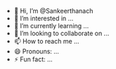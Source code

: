 - 👋 Hi, I’m @Sankeerthanach
- 👀 I’m interested in ...
- 🌱 I’m currently learning ...
- 💞️ I’m looking to collaborate on ...
- 📫 How to reach me ...
- 😄 Pronouns: ...
- ⚡ Fun fact: ...

<!---
Sankeerthanach/Sankeerthanach is a ✨ special ✨ repository because its `README.md` (this file) appears on your GitHub profile.
You can click the Preview link to take a look at your changes.
--->
